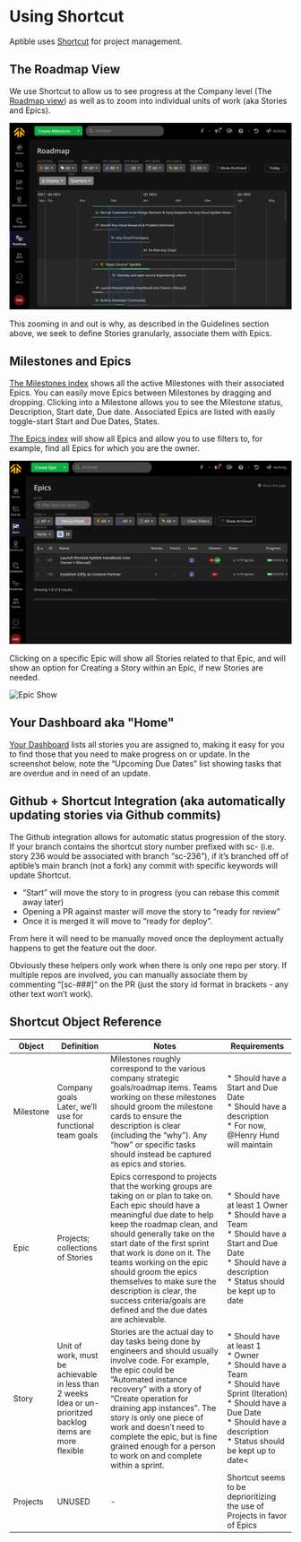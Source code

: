 # Using Shortcut
Aptible uses [Shortcut](https://www.shortcut.com) for project management.

## The Roadmap View
We use Shortcut to allow us to see progress at the Company level (The [Roadmap view](https://app.shortcut.com/aptible/roadmap?view=quarters)) as well as to zoom into individual units of work (aka Stories and Epics).

![Roadmap View](images/shortcut-roadmap.png "Roadmap View")

This zooming in and out is why, as described in the Guidelines section above, we seek to define Stories granularly, associate them with Epics.

## Milestones and Epics
[The Milestones index](https://app.shortcut.com/aptible/milestones) shows all the active Milestones with their associated Epics. You can easily move Epics between Milestones by dragging and dropping. Clicking into a Milestone allows you to see the Milestone status, Description, Start date, Due date. Associated Epics are listed with easily toggle-start Start and Due Dates, States.

[The Epics index](https://app.shortcut.com/aptible/epics) will show all Epics and allow you to use filters to, for example, find all Epics for which you are the owner.

![Filtered Epic Index](images/shortcut-filtered-epic-view.png "Filtered Epic Index")

Clicking on a specific Epic will show all Stories related to that Epic, and will show an option for Creating a Story within an Epic, if new Stories are needed.

![Epic Show](images/shortcut-filtered-epic-show-page.png "Epic Show page")

## Your Dashboard aka "Home"
[Your Dashboard](https://app.shortcut.com/aptible/dashboard) lists all stories you are assigned to, making it easy for you to find those that you need to make progress on or update. In the screenshot below, note the “Upcoming Due Dates” list showing tasks that are overdue and in need of an update.

## Github + Shortcut Integration (aka automatically updating stories via Github commits)
The Github integration allows for automatic status progression of the story. If your branch contains the shortcut story number prefixed with sc- (i.e. story 236 would be associated with branch “sc-236”), if it’s branched off of aptible’s main branch (not a fork) any commit with specific keywords will update Shortcut. 
* “Start” will move the story to in progress (you can rebase this commit away later)
* Opening a PR against master will move the story to “ready for review”
* Once it is merged it will move to “ready for deploy”.

From here it will need to be manually moved once the deployment actually happens to get the feature out the door.

Obviously these helpers only work when there is only one repo per story. If multiple repos are involved, you can manually associate them by commenting “[sc-###]” on the PR (just the story id format in brackets - any other text won’t work).

## Shortcut Object Reference
| Object | Definition | Notes | Requirements |
| --- | --- | --- | --- |
| Milestone | Company goals<br> Later, we’ll use for functional team goals |Milestones roughly correspond to the various company strategic goals/roadmap items. Teams working on these milestones should groom the milestone cards to ensure the description is clear (including the “why”). Any “how” or specific tasks should instead be captured as epics and stories. | * Should have a Start and Due Date<br>* Should have a description<br>* For now, @Henry Hund will maintain |
| Epic | Projects; collections of Stories | Epics correspond to projects that the working groups are taking on or plan to take on. Each epic should have a meaningful due date to help keep the roadmap clean, and should generally take on the start date of the first sprint that work is done on it. The teams working on the epic should groom the epics themselves to make sure the description is clear, the success criteria/goals are defined and the due dates are achievable. | * Should have at least 1 Owner<br>* Should have a Team<br>* Should have a Start and Due Date<br>* Should have a description<br>* Status should be kept up to date |
| Story | Unit of work, must be achievable in less than 2 weeks<br>Idea or un-prioritzed backlog items are more flexible | Stories are the actual day to day tasks being done by engineers and should usually involve code. For example, the epic could be “Automated instance recovery” with a story of “Create operation for draining app instances”. The story is only one piece of work and doesn’t need to complete the epic, but is fine grained enough for a person to work on and complete within a sprint. | * Should have at least 1<br>* Owner<br>* Should have a Team<br>* Should have Sprint (Iteration)<br>* Should have a Due Date<br>* Should have a description<br>* Status should be kept up to date< |
| Projects | UNUSED | - | Shortcut seems to be deprioritizing the use of Projects in favor of Epics |
